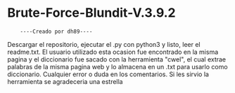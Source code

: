 # Brute-Force-Blundit-V.3.9.2
        ----Creado por dh89----
Descargar el repositorio, ejecutar el .py con python3 y listo, leer el readme.txt.
El usuario utilizado esta ocasion fue encontrado en la misma pagina y el diccionario fue sacado con la herramienta "cwel", el cual extrae palabras de la misma pagina web y lo almacena en un .txt para usarlo como diccionario.
Cualquier error o duda en los comentarios. Si les sirvio la herramienta se agradeceria una estrella
